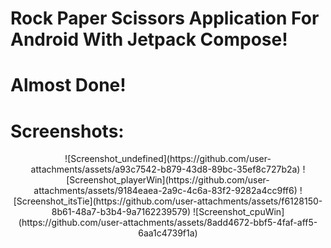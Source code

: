 # Rock Paper Scissors Application For Android With Jetpack Compose!
# Almost Done!

# Screenshots:

<div class="container" align="center" width=50%>
  ![Screenshot_undefined](https://github.com/user-attachments/assets/a93c7542-b879-43d8-89bc-35ef8c727b2a)
  ![Screenshot_playerWin](https://github.com/user-attachments/assets/9184eaea-2a9c-4c6a-83f2-9282a4cc9ff6)
  ![Screenshot_itsTie](https://github.com/user-attachments/assets/f6128150-8b61-48a7-b3b4-9a7162239579)
  ![Screenshot_cpuWin](https://github.com/user-attachments/assets/8add4672-bbf5-4faf-aff5-6aa1c4739f1a)
</div>
